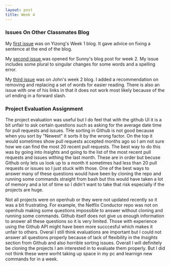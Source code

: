 ```yaml
---
layout: post
title: Week 4
---
```


### Issues On Other Classmates Blog

My [first issue](https://github.com/hunter-college-ossd-spr19/yizongk-weekly/issues/1) was on Yizong's Week 1 blog. It gave advice on fixing a sentence at the end of the blog. 

My [second issue ](https://github.com/hunter-college-ossd-spr19/mxmsunny-weekly/issues/1) was opened for Sunny's blog post for week 2. My issue includes some plural to singular changes for some words and a spelling error. 

My [third issue](https://github.com/hunter-college-ossd-spr19/johncgenere-weekly/issues/1) was on John's week 2 blog. I added a recommendation on removing and replacing a set of words for easier reading. There is also an issue with one of his links in that it does not work most likely because of the url ending in a forward slash. 


### Project Evaluation Assignment

The project evaluation was useful but I do feel that with the github UI it is a bit unfair to ask certain questions such as asking for 
the average date time for pull requests and issues. THe sorting in Github is not good because when you sort by "Newest" it sorts it by the wrong factor.
On the top it would sometimes show pull requests accepted months ago so I am not sure how we can find the most 20 recent pull requests. 
The best way to do this was by going into _Insights_ and going to the list of the most recent pull requests and issues withing the last month. 
These are in order but becuse Github only lets us look up to a month it sometimes had less than 20 pull requests or issues so I just stuck with those.
One of the best ways to answer many of these questions would have been by cloning the repo and running some commands straight from bash but this would have
taken a lot of memory and a lot of time so I didn't want to take that risk especially if the projects are huge.


Not all projects were on openhub or they were not updated recently so it was a bit frustrating. For example, the Netflix Conductor repo was not 
on openhub making some questions impossible to answer without cloning and running some commands. Github itself does not give us enough information 
to answer all these questions so it is very limited. Those with experience using the Github API might have been more succcesful which makes it unfair to others. 
Overal I still think evaluations are important but I could not answer all questions properly because of lack of flexibility in the _Insights_
section from Github and also horrible sorting issues. Overall I will definitely be cloning the projects I am interested in to evaluate them properly. But I did not 
think these were worht taking up space in my pc and learnign new commands for in a week.

